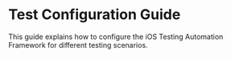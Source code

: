 # Test Configuration Guide

This guide explains how to configure the iOS Testing Automation Framework for different testing scenarios.
